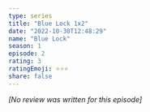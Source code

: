 ```yaml
---
type: series
title: "Blue Lock 1x2"
date: "2022-10-30T12:48:29"
name: "Blue Lock"
season: 1
episode: 2
rating: 3
ratingEmoji: ⭐️⭐️⭐️
share: false
---
```


*[No review was written for this episode]*
